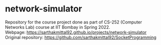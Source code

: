 # network-simulator
Repository for the course project done as part of CS-252 (Computer Networks Lab) course at IIT Bombay in Spring 2022.  
Webpage: https://sarthakmittal92.github.io/projects/network-simulator
Original repository: https://github.com/sarthakmittal92/SocketProgramming

